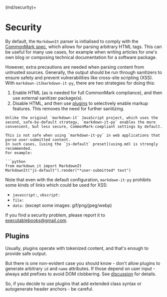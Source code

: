 (md/security)=

# Security

By default, the `MarkdownIt` parser is initialised to comply with the [CommonMark spec](https://spec.commonmark.org/), which allows for parsing arbitrary HTML tags.
This can be useful for many use cases, for example when writing articles for one's own blog or composing technical documentation for a software package.

However, extra precautions are needed when parsing content from untrusted sources.
Generally, the output should be run through sanitizers to ensure safety and prevent vulnerabilities like cross-site scripting (XSS).
With `markdown-it`/`markdown-it-py`, there are two strategies for doing this:

1. Enable HTML (as is needed for full CommonMark compliance), and then use external sanitizer package(s).
2. Disable HTML, and then use [plugins](md/plugins) to selectively enable markup features.
   This removes the need for further sanitizing.

```{warning}
Unlike the original `markdown-it` JavaScript project, which uses the second, safe-by-default strategy, `markdown-it-py` enables the more convenient, but less secure, CommonMark-compliant settings by default.

This is not safe when using `markdown-it-py` in web applications that parse user-submitted content.
In such cases, [using the `js-default` preset](using.md) is strongly recommended.
For example:

```python
from markdown_it import MarkdownIt
MarkdownIt("js-default").render("*user-submitted* text")
```

Note that even with the default configuration, `markdown-it-py` prohibits some kinds of links which could be used for XSS:

- `javascript:`, `vbscript:`
- `file:`
- `data:` (except some images: gif/png/jpeg/webp)

If you find a security problem, please report it to <executablebooks@gmail.com>.

## Plugins

Usually, plugins operate with tokenized content, and that's enough to provide safe output.

But there is one non-evident case you should know - don't allow plugins to generate arbitrary `id` and `name` attributes.
If those depend on user input - always add prefixes to avoid DOM clobbering.
See [discussion](https://github.com/markdown-it/markdown-it/issues/28) for details.

So, if you decide to use plugins that add extended class syntax or autogenerate header anchors - be careful.
